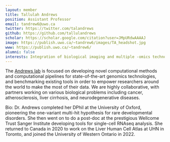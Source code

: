 ```yaml
---
layout: member
title: Tallulah Andrews
position: Assistant Professor
email: tandrew6@uwo.ca
twitter: https://twitter.com/talandrews
github: https://github.com/tallulandrews
scholar: https://scholar.google.com/citation?user=JMpURdwAAAAJ
image: https://publish.uwo.ca/~tandrew6/images/TA_headshot.jpg
www: https://publish.uwo.ca/~tandrew6/
alumni: false
interests: Integration of biological imaging and multiple -omics technologies to understand the structure of diseased tissues.
---
```

The [Andrews lab](https://publish.uwo.ca/~tandrew6) is focused on developing novel computational methods and computational pipelines for state-of-the-art genomics technologies, and benchmarking existing tools in order to empower researchers around the world to make the most of their data. We are highly collaborative, with partners working on various biological problems including cancer, atherosclerosis, liver cirrhosis, and neurodegenerative diseases.

Bio: Dr. Andrews completed her DPhil at the University of Oxford, pioneering the one-variant multi-hit hypothesis for rare developmental disorders. She then went on to do a post-doc at the prestigious Wellcome Trust Sanger Institute developing tools for single-cell RNAseq analysis. She returned to Canada in 2020 to work on the Liver Human Cell Atlas at UHN in Toronto, and joined the University of Western Ontario in 2022.
